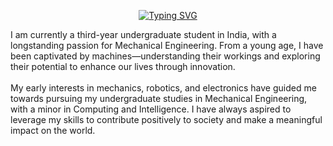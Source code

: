 <p align="center">
  <a href="https://git.io/typing-svg">
    <img src="https://readme-typing-svg.demolab.com?font=Lobster&pause=1000&color=FFFFFF&width=435&lines=Hi+there%2C+I'm+Varad+Gorantyal+%F0%9F%91%8B" alt="Typing SVG">
  </a>
</p>

I am currently a third-year undergraduate student in India, with a longstanding passion for Mechanical Engineering. From a young age, I have been captivated
by machines—understanding their workings and exploring their potential to enhance our lives through innovation.
<br />
<br />
My early interests in mechanics, robotics, and electronics have guided me towards pursuing my undergraduate studies 
in Mechanical Engineering, with a minor in Computing and Intelligence. I have always aspired to leverage my skills to
contribute positively to society and make a meaningful impact on the world.

